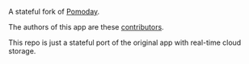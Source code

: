 A stateful fork of [Pomoday](https://github.com/huytd/pomoday-v2).

The authors of this app are these [contributors](https://github.com/huytd/pomoday-v2/graphs/contributors). 

This repo is just a stateful port of the original app with real-time cloud storage.